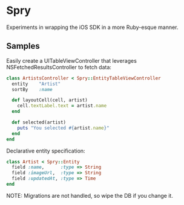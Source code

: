 Spry
===================

Experiments in wrapping the iOS SDK in a more Ruby-esque manner.

Samples
------------

Easily create a UITableViewController that leverages
NSFetchedResultsController to fetch data:

```ruby
class ArtistsController < Spry::EntityTableViewController
  entity    "Artist"
  sortBy    :name

  def layoutCell(cell, artist)
    cell.textLabel.text = artist.name
  end

  def selected(artist)
    puts "You selected #{artist.name}"
  end
end
```

Declarative entity specification:

```ruby
class Artist < Spry::Entity
  field :name,      :type => String
  field :imageUrl,  :type => String
  field :updatedAt, :type => Time
end
```

NOTE: Migrations are not handled, so wipe the DB if you change it.
